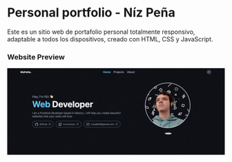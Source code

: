# Personal portfolio - Níz Peña

Este es un sitio web de portafolio personal totalmente responsivo, adaptable a todos los dispositivos, creado con HTML, CSS y JavaScript.

### Website Preview
<p align="center"> 
  <kbd>
    <a href="https://niz-portfolio.netlify.app/" target="_blank"><img src="/img/preview.png"></a>
  </kbd>
</p>